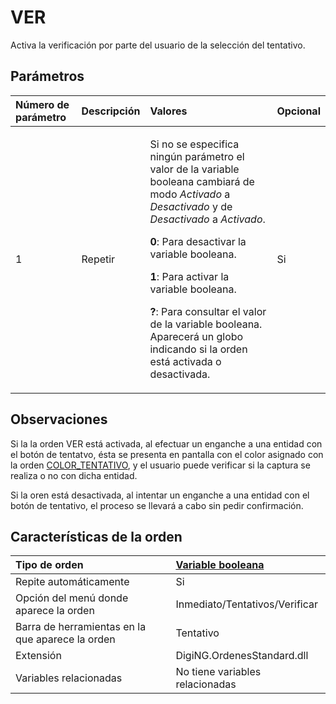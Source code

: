 # VER

Activa la verificación por parte del usuario de la selección del tentativo.

## Parámetros

<table>
  <thead>
    <tr>
      <th style="text-align:left">N&#xFA;mero de par&#xE1;metro</th>
      <th style="text-align:left">Descripci&#xF3;n</th>
      <th style="text-align:left">Valores</th>
      <th style="text-align:left">Opcional</th>
    </tr>
  </thead>
  <tbody>
    <tr>
      <td style="text-align:left">1</td>
      <td style="text-align:left">Repetir</td>
      <td style="text-align:left">
        <p>Si no se especifica ning&#xFA;n par&#xE1;metro el valor de la variable
          booleana cambiar&#xE1; de modo <em>Activado</em> a <em>Desactivado</em> y de <em>Desactivado</em> a <em>Activado</em>.</p>
        <p><b>0</b>: Para desactivar la variable booleana.</p>
        <p><b>1</b>: Para activar la variable booleana.</p>
        <p><b>?</b>: Para consultar el valor de la variable booleana. Aparecer&#xE1;
          un globo indicando si la orden est&#xE1; activada o desactivada.</p>
      </td>
      <td style="text-align:left">Si</td>
    </tr>
  </tbody>
</table>

## Observaciones

Si la la orden VER está activada, al efectuar un enganche a una entidad con el botón de tentatvo, ésta se presenta en pantalla con el color asignado con la orden [COLOR\_TENTATIVO](https://github.com/digi21/docs/tree/7fc627c885c16fb88afc7cc05a6df2a2f4a54563/digi3d-net/referencia/digi3d.net/ventana-de-dibujo/variables/v/COLOR_TENTATIVO.html), y el usuario puede verificar si la captura se realiza o no con dicha entidad.

Si la oren está desactivada, al intentar un enganche a una entidad con el botón de tentativo, el proceso se llevará a cabo sin pedir confirmación.

## Características de la orden

| Tipo de orden | [Variable booleana](ver.md) |
| :--- | :--- |
| Repite automáticamente | Si |
| Opción del menú donde aparece la orden | Inmediato/Tentativos/Verificar |
| Barra de herramientas en la que aparece la orden | Tentativo |
| Extensión | DigiNG.OrdenesStandard.dll |
| Variables relacionadas | No tiene variables relacionadas |

